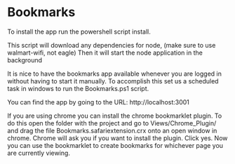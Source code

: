 Bookmarks
=========
To install the app run the powershell script install. 

This script will download any dependencies for node, (make sure to use walmart-wifi, not eagle)
Then it will start the node application in the background

It is nice to have the bookmarks app available whenever you are logged in without having to start it manually. To accomplish this set us a scheduled task in windows to run the Bookmarks.ps1 script.

You can find the app by going to the URL: http://localhost:3001

If you are using chrome you can install the chrome bookmarklet plugin. To do this open the folder with the project and go to Views/Chrome_Plugin/ and drag the file Bookmarks.safariextension.crx onto an open window in chrome. Chrome will ask you if you want to install the plugin. Click yes. Now you can use the bookmarklet to create bookmarks for whichever page you are currently viewing.

